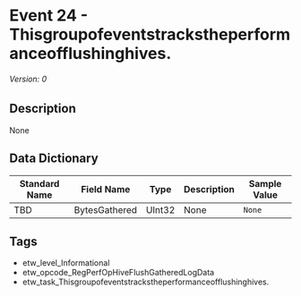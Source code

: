 # Event 24 - Thisgroupofeventstrackstheperformanceofflushinghives.
###### Version: 0

## Description
None

## Data Dictionary
|Standard Name|Field Name|Type|Description|Sample Value|
|---|---|---|---|---|
|TBD|BytesGathered|UInt32|None|`None`|

## Tags
* etw_level_Informational
* etw_opcode_RegPerfOpHiveFlushGatheredLogData
* etw_task_Thisgroupofeventstrackstheperformanceofflushinghives.